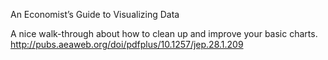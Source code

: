 An Economist’s Guide to Visualizing Data

A nice walk-through about how to clean up and improve your basic charts. http://pubs.aeaweb.org/doi/pdfplus/10.1257/jep.28.1.209
